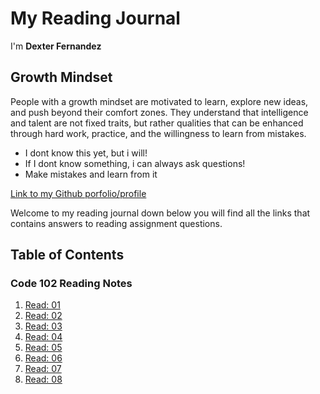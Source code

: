 # My Reading Journal

I'm **Dexter Fernandez** 
## Growth Mindset

People with a growth mindset are motivated to learn, explore new ideas, and push beyond their comfort zones. They understand that intelligence and talent are not fixed traits, but rather qualities that can be enhanced through hard work, practice, and the willingness to learn from mistakes.

- I dont know this yet, but i will!
- If I dont know something, i can always ask questions!
- Make mistakes and learn from it

[Link to my Github porfolio/profile](https://github.com/dexterfernandez)

Welcome to my reading journal down below you will find all the links that contains answers to reading assignment questions.

## Table of Contents

### Code 102 Reading Notes

1. [Read: 01](102/class1notes.md)
2. [Read: 02](102/class2notes.md)
3. [Read: 03](102/class3notes.md)
4. [Read: 04](102/class4notes.md)
5. [Read: 05](102/class5notes.md)
6. [Read: 06](102/class6notes.md)
7. [Read: 07](102/class7notes.md)
8. [Read: 08](102/class8notes.md)
